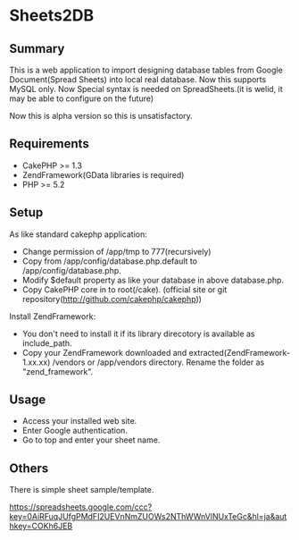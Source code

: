 # Sheets2DB #

## Summary ##

This is a web application to import designing database tables from Google Document(Spread Sheets) into local real database.
Now this supports MySQL only.
Now Special syntax is needed on SpreadSheets.(it is welid, it may be able to configure on the future)

Now this is alpha version so this is unsatisfactory.

## Requirements ##

- CakePHP >= 1.3
- ZendFramework(GData libraries is required)
- PHP >= 5.2


## Setup ##

As like standard cakephp application:

- Change permission of /app/tmp to 777(recursively)
- Copy from /app/config/database.php.default to /app/config/database.php.
- Modify $default property as like your database in above database.php.
- Copy CakePHP core in to root(/cake). (official site or git repository(http://github.com/cakephp/cakephp))

Install ZendFramework:

- You don't need to install it if its library direcotory is available as include_path.
- Copy your ZendFramework downloaded and extracted(ZendFramework-1.xx.xx) /vendors or /app/vendors directory. Rename the folder as "zend_framework".

## Usage ##

- Access your installed web site.
- Enter Google authentication.
- Go to top and enter your sheet name.

## Others ##

There is simple sheet sample/template.

https://spreadsheets.google.com/ccc?key=0AiRFuqJUfgPMdFI2UEVnNmZUOWs2NThWWnVlNUxTeGc&hl=ja&authkey=COKh6JEB

